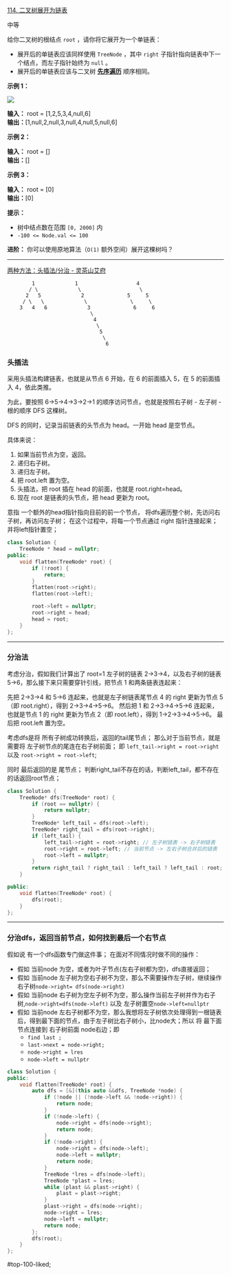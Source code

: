 [114. 二叉树展开为链表](https://leetcode.cn/problems/flatten-binary-tree-to-linked-list/)

中等

给你二叉树的根结点 `root` ，请你将它展开为一个单链表：

- 展开后的单链表应该同样使用 `TreeNode` ，其中 `right` 子指针指向链表中下一个结点，而左子指针始终为 `null` 。
- 展开后的单链表应该与二叉树 [**先序遍历**](https://baike.baidu.com/item/%E5%85%88%E5%BA%8F%E9%81%8D%E5%8E%86/6442839?fr=aladdin) 顺序相同。

**示例 1：**

![](https://assets.leetcode.com/uploads/2021/01/14/flaten.jpg)

**输入：** root = [1,2,5,3,4,null,6]  
**输出：**[1,null,2,null,3,null,4,null,5,null,6]  

**示例 2：**

**输入：** root = []  
**输出：**[]  

**示例 3：**

**输入：** root = [0]  
**输出：**[0]

**提示：**

- 树中结点数在范围 `[0, 2000]` 内
- `-100 <= Node.val <= 100`

**进阶：** 你可以使用原地算法（`O(1)` 额外空间）展开这棵树吗？
---- ----
[两种方法：头插法/分治 - 灵茶山艾府](https://leetcode.cn/problems/flatten-binary-tree-to-linked-list/solutions/2992172/liang-chong-fang-fa-tou-cha-fa-fen-zhi-p-h9bg/)


```
        1             1                   4
       / \             \                   \
      2   5             2              5     5
     / \   \             \              \     \
    3   4   6             3              6     6
                           \
                            4
                             \
                              5
                               \
                                6
```

### 头插法
采用头插法构建链表，也就是从节点 6 开始，在 6 的前面插入 5，在 5 的前面插入 4，依此类推。

为此，要按照 6→5→4→3→2→1 的顺序访问节点，也就是按照右子树 - 左子树 - 根的顺序 DFS 这棵树。

DFS 的同时，记录当前链表的头节点为 head。一开始 head 是空节点。

具体来说：

1. 如果当前节点为空，返回。
2. 递归右子树。
3. 递归左子树。
4. 把 root.left 置为空。
5. 头插法，把 root 插在 head 的前面，也就是 root.right=head。
6. 现在 root 是链表的头节点，把 head 更新为 root。

意指 一个额外的head指针指向目前的前一个节点，
将dfs遍历整个树，先访问右子树，再访问左子树；
在这个过程中，将每一个节点通过 right 指针连接起来；并将left指针置空；

```cpp
class Solution {
    TreeNode * head = nullptr;
public:
    void flatten(TreeNode* root) {
        if (!root) {
            return;
        }
        flatten(root->right);
        flatten(root->left);

        root->left = nullptr;
        root->right = head;
        head = root;
    }
};
```

----
### 分治法
考虑分治，假如我们计算出了 root=1 左子树的链表 2→3→4，以及右子树的链表 5→6，那么接下来只需要穿针引线，把节点 1 和两条链表连起来：

先把 2→3→4 和 5→6 连起来，也就是左子树链表尾节点 4 的 right 更新为节点 5（即 root.right），得到 2→3→4→5→6。
然后把 1 和 2→3→4→5→6 连起来，也就是节点 1 的 right 更新为节点 2（即 root.left），得到 1→2→3→4→5→6。
最后把 root.left 置为空。

考虑dfs是将 所有子树成功转换后，返回的tail尾节点；
那么对于当前节点，就是 需要将 左子树节点的尾连在右子树前面；
即 `left_tail->right = root->right` 以及 `root->right = root->left`;

同时 最后返回的是 尾节点；
判断right_tail不存在的话，判断left_tail，都不存在的话返回root节点；
```cpp
class Solution {
    TreeNode* dfs(TreeNode* root) {
        if (root == nullptr) {
            return nullptr;
        }
        TreeNode* left_tail = dfs(root->left);
        TreeNode* right_tail = dfs(root->right);
        if (left_tail) {
            left_tail->right = root->right; // 左子树链表 -> 右子树链表
            root->right = root->left; // 当前节点 -> 左右子树合并后的链表
            root->left = nullptr;
        }
        return right_tail ? right_tail : left_tail ? left_tail : root;
    }

public:
    void flatten(TreeNode* root) {
        dfs(root);
    }
};
```

----
### 分治dfs，返回当前节点，如何找到最后一个右节点
假如说 有一个dfs函数专门做这件事；
在面对不同情况时做不同的操作：
- 假如 当前node 为空，或者为叶子节点(左右子树都为空)，dfs直接返回；
- 假如 当前node 左子树为空右子树不为空，那么不需要操作左子树，继续操作右子树`node->right= dfs(node->right)`
- 假如 当前node 右子树为空左子树不为空，那么操作当前左子树并作为右子树,`node->right=dfs(node->left)` 以及 左子树置空`node->left=nullptr`
- 假如 当前node 左右子树都不为空，那么我想将左子树依次处理得到一根链表后，得到最下面的节点，由于左子树比右子树小，比node大；所以 将 最下面节点连接到 右子树前面 node右边；即 
    - `find last ; `
    - `last->next = node->right;`
    - `node->right = lres`
    - `node->left = nullptr`
```cpp
class Solution {
public:
    void flatten(TreeNode* root) {
        auto dfs = [&](this auto &&dfs, TreeNode *node) {
            if (!node || (!node->left && !node->right)) {
                return node;
            }
            if (!node->left) {
                node->right = dfs(node->right);
                return node;
            }
            if (!node->right) {
                node->right = dfs(node->left);
                node->left = nullptr;
                return node;
            }
            TreeNode *lres = dfs(node->left);
            TreeNode *plast = lres;
            while (plast && plast->right) {
                plast = plast->right;
            }
            plast->right = dfs(node->right);
            node->right = lres;
            node->left = nullptr;
            return node;
        };
        dfs(root);
    }
};
```
#top-100-liked; 
